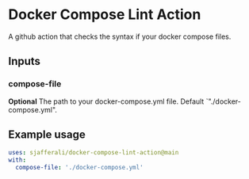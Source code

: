 # Docker Compose Lint Action
A github action that checks the syntax if your docker compose files.

## Inputs

### compose-file

**Optional** The path to your docker-compose.yml file. Default `"./docker-compose.yml".


## Example usage

```yaml
uses: sjafferali/docker-compose-lint-action@main
with:
  compose-file: './docker-compose.yml'
```
